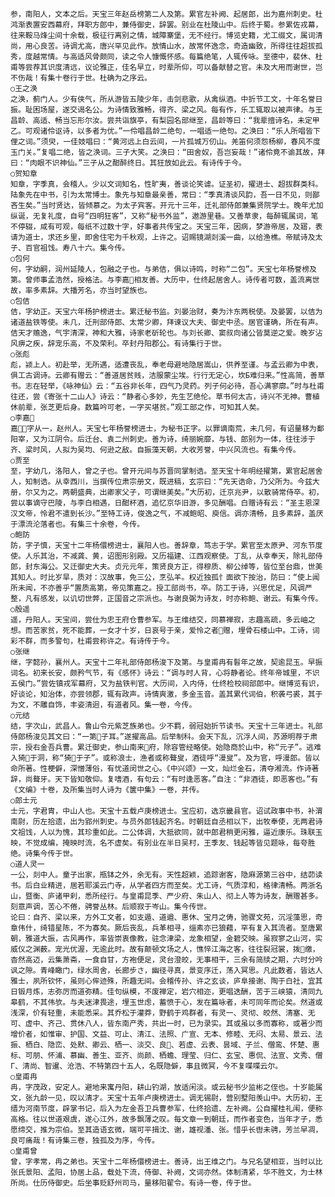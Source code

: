 <!-- { "loadSidebar": true } -->
    参，南阳人，文本之后。天宝三年赵岳榜第二人及第。累官左补阙、起居郎，出为嘉州刺史。杜鸿渐表置安西幕府，拜职方郎中，兼侍御史，辞罢。别业在杜陵山中。后终于蜀。参累佐戎幕，往来鞍马烽尘间十余载，极征行离别之情，城障寨堡，无不经行。博览史籍，尤工缀文，属词清尚，用心良苦。诗调尤高，唐兴罕见此作。放情山水，故常怀逸念，奇造幽致，所得往往超拔孤秀，度越常情。与高适风骨颇同，读之令人慷慨怀感。每篇绝笔，人辄传咏。至德中，裴休、杜甫等尝荐其识度清远，议论雅正，佳名早立，时辈所仰，可以备献替之官。未及大用而谢世，岂不伤哉！有集十卷行于世。杜确为之序云。
    ○王之涣
    之涣，蓟门人。少有侠气，所从游皆五陵少年，击剑悲歌，从禽纵酒。中折节工文，十年名誉日振。耻困场屋，遂交谒名公。为诗情致雅畅，得齐、梁之风。每有作，乐工辄取以被声律。与王昌龄、高适、畅当忘形尔汝。尝共诣旗亭，有梨园名部继至，昌龄等曰：“我辈擅诗名，未定甲乙。可观诸伶讴诗，以多者为优。”一伶唱昌龄二绝句，一唱适一绝句。之涣曰：“乐人所唱皆下俚之词。”须臾，一佳妓唱曰：“黄河远上白云间，一片孤城万仞山。羌笛何须怨杨柳，春风不度玉门关。”复唱二绝，皆之涣词。三子大笑。之涣曰：“田舍奴，吾岂妄哉！”诸伶竟不谕其故，拜曰：“肉眼不识神仙。”三子从之酣醉终日。其狂放如此云。有诗传于今。
    ○贺知章
    知章，字季真，会稽人。少以文词知名，性旷夷，善谈论笑谑。证圣初，擢进士、超拔群类科。陆象先在中书，引为太常博士。象先与知章最亲善，常曰：“季真清谈风韵，吾一日不见，则鄙吝生矣。”当时贤达，皆倾慕之。为太子宾客。开元十三年，迁礼部侍郎兼集贤院学士。晚年尤加纵诞，无复礼度，自号“四明狂客”，又称“秘书外监”，遨游里巷。又善草隶，每醉辄属词，笔不停辍，咸有可观，每纸不过数十字，好事者共传宝之。天宝三年，因病，梦游帝居，及寤，表请为道士，求还乡里，即舍住宅为千秋观，上许之。诏赐镜湖剡溪一曲，以给渔樵。帝赋诗及太子、百官祖饯。寿八十六。集今传。
    ○包何
    何，字幼嗣，润州延陵人，包融之子也。与弟佶，俱以诗鸣，时称“二包”。天宝七年杨誉榜及第。曾师事孟浩然，授格法。与李嘉相友善。大历中，仕终起居舍人。诗传者可数，盖流离世故，率多素辞。大播芳名，亦当时望族也。
    ○包佶
    佶，字幼正。天宝六年杨护榜进士。累迁秘书监。刘晏治财，奏为汴东两税使。及晏罢，以佶为诸道盐铁等使。未几，迁刑部侍郎、太常少卿，拜谏议大夫、御史中丞。居官谨确，所在有声。佶天才赡逸，气宇清深，神和大雅，诗家老斫轮也。与刘长卿、窦叔向诸公皆莫逆之爱。晚岁沾风痹之疾，辞宠乐高，不及荣利。卒封丹阳郡公。有诗集行于世。
    ○张彪
    彪，颍上人。初赴举，无所遇，适遭丧乱，奉老母避地隐居嵩山，供养至谨。与孟云卿为中表，俱工古调诗。云卿有赠云：“善道居贫贱，洁服蒙尘埃。行行无定心，坎Б难归来。”性高简，善草书。志在轻举，《咏神仙》云：“五谷非长年，四气乃灵药。列子何必待，吾心满寥廓。”时与杜甫往还，尝《寄张十二山人》诗云：“静者心多妙，先生艺绝伦。草书何太古，诗兴不无神。曹植休前辈，张芝更后身。数篇吟可老，一字买堪贫。”观工部之作，可知其人矣。
    ○李嘉
    嘉，字从一，赵州人。天宝七年杨誉榜进士，为秘书正字。以罪谪南荒，未几何，有诏量移为鄱阳宰，又为江阴令。后迁台、袁二州刺史。善为诗，绮丽婉靡，与钱、郎别为一体，往往涉于齐、梁时风，人拟为吴均、何逊之敌。自振藻天朝，大收芳誉，中兴风流也。有集今传。
    ○贾至
    至，字幼几，洛阳人，曾之子也。曾开元间与苏晋同掌制诰。至天宝十年明经擢第，累官起居舍人，知制诰。从幸西川，当撰传位肃宗册文，既进稿，玄宗曰：“先天诰命，乃父所为。今兹大册，尔又为之。两朝盛典，出卿家父子，可谓继美矣。”大历初，迁京兆尹，以散骑常侍卒。初，尝以事谪守巴陵，与李白相遇，日酣杯酒，追忆京华旧游，多见酬唱。白赠诗有云：“圣主恩深汉文帝，怜君不遣到长沙。”至特工诗，俊逸之气，不减鲍昭、庾信。调亦清畅，且多素辞，盖厌于漂流沦落者也。有集三十余卷，今传。
    ○鲍防
    防，字子慎，天宝十二年杨儇榜进士，襄阳人也。善辞章，笃志于学。累官至太原尹、河东节度使。人乐其治，不减龚、黄，诏图形别殿。又历福建、江西观察使。丁乱，从幸奉天，除礼部侍郎，封东海公。又迁御史大夫。贞元元年，策贤良方正，得穆质、柳公绰等，皆位至台鼎，世美其知人。时比岁旱，质对：汉故事，免三公，烹弘羊。权近独孤忄面欲下按治，防曰：“使上闻所未闻，不亦善乎“置质高第，帝见策嘉之。授工部尚书，卒。防工于诗，兴思优足，风调严整，凡有感发，以讥切世弊，正国音之宗派也。与谢良弼为诗友，时亦称鲍、谢云。有集今传。
    ○殷遥
    遥，丹阳人。天宝间，尝仕为忠王府仓曹参军。与王维结交，同慕禅寂，志趣高疏，多云岫之想。而苦家贫，死不能葬，一女才十岁，日哀号于亲，爱怜之者赠，埋骨石楼山中。工诗，词彩不群，而多警句，杜甫尝称许之。有诗传于今。
    ○张继
    继，字懿孙，襄州人。天宝十二年礼部侍郎杨浚下及第。与皇甫冉有髫年之故，契逾昆玉。早振词名。初来长安，颇矜气节，有《感怀》诗云：“调与时人背，心将静者论。终年帝城里，不识五侯门。”尝佐镇戎军幕府，又为盐铁判官。大历间，入内侍，仕终检校祠部郎中。继博览有识，好谈论，知治体，亦尝领郡，辄有政声。诗情爽激，多金玉音。盖其累代词伯，积袭弓裘，其于为文，不雕自饰，丰姿清迥，有道者风。集一卷，今传。
    ○元结
    结，字次山，武昌人。鲁山令元紫芝族弟也。少不羁，弱冠始折节读书。天宝十三年进士。礼部侍郎杨浚见其文曰：“一第子耳。”遂擢高品。后举制科。会天下乱，沉浮人间，苏源明荐于肃宗，授右金吾兵曹。累迁御史，参山南来府，除容管经略使。始隐商於山中，称“元子”。逃难入猗于洞，称“猗于子”。或称浪士，渔者或称聱叟，酒徒呼“漫叟”。及为官，呼漫郎。皆以命所著。性梗僻，深憎薄俗，有忧道闵世之心。《中兴颂》一文，灿烂金石，清夺湘流。作诗著辞，尚聱牙。天下皆知敬仰。复嗜酒，有句云：“有时逢恶客。”自注：“非酒徒，即恶客也。”有《文编》十卷，及所集当时人诗为《箧中集》一卷，并传。
    ○郎士元
    士元，字君胄，中山人也。天宝十五载卢庚榜进士。宝应初，选京畿县官。诏试政事中书，补渭南尉，历左拾遗，出为郢州刺史。与员外郎钱起齐名。时朝廷自丞相以下，出牧奉使，无两君诗文祖饯，人以为愧，其珍重如此。二公体调，大抵欲同，就中郎君稍更闲雅，逼近康乐。珠联玉映，不觉成编，掩映时流，名不虚矣。有别业在半日吴村，王季友、钱起等皆见题咏，每夸胜绝。诗集今传于世。
    ○道人灵一
    一公，剡中人。童子出家，瓶钵之外，余无有。天性超颖，追踪谢客，隐麻源第三谷中，结茆读书。后白业精进，居若耶溪云门寺，从学者四方而至矣。尤工诗，气质淳和，格律清畅。两浙名山，暨衡、庐诸甲刹，悉所经行。与皇甫昆季、严少府、朱山人、彻上人等为诗友，酬赠甚多。刻意声调，苦心不倦，骋誉丛林。后顺寂于岑山。集今传世。
    论曰：自齐、梁以来，方外工文者，如支遁、道遒、惠休、宝月之俦，驰骤文苑，沉淫藻思，奇章伟什，绮错星陈，不为寡矣。厥后丧乱，兵革相寻，缁素亦已狼藉，罕有复入其流者。至唐累朝，雅道大振，古风再作，率皆崇衷像教，驻念津梁，龙象相望，金碧交映。虽寂寥之山河，实威仪之渊薮。宠光优渥，无逾此时。故有颠顿文场之人，憔悴江海之客，往往裂冠裳，拨缴，杳然高迈，云集萧斋，一食自甘，方袍便足，灵台澄皎，无事相干，三余有简牍之期，六时分吟讽之隙。青峰瞰门，绿水周舍，长廊步さ，幽径寻真，景变序迁，荡入冥思。凡此数者，皆达人雅士，夙所钦怀，虽则心侔迹殊，所趣无间。会稽传孙、许之玄谈，庐阜接谢、陶于白社，宜其日锻月炼，志弥厉而道弥精。佳句纵模，不废禅定，岩穴相迩，更唱迭酬，苦于三峡猿，清同九皋鹤，不其伟欤。与夫迷津畏途，埋玉世虑，蓄愤于心，发在篇咏者，未可同年而论矣。然道或浅深，价有轻重，未能悉采。其乔松于灌莽，野鹤于鸡群者，有灵一、灵彻、皎然、清塞、无可、虚中、齐己、贯休八人，皆东南产秀，共出一时，已为录实。其或虽以多而寡称，或著少而增价者，如惟审、护国、文益、可止、清江、法照、广宣、无本、修睦、无闷、太易、景云、法振、栖白、隐峦、处默、卿云、栖一、淡交、良、若虚、云表、昙域、子兰、僧鸾、怀楚、惠标、可朋、怀浦、慕幽、善生、亚齐、尚颜、栖蟾、理莹、归仁、玄宝、惠侃、法宣、文秀、僧Г、清尚、智暹、沧浩、不特第四十五人，名既隐僻，事且微冥，今不复喋喋云尔。
    ○皇甫冉
    冉，字茂政，安定人。避地来寓丹阳，耕山钓湖，放适闲淡。或云秘书少监彬之侄也。十岁能属文，张九龄一见，叹以清才。天宝十五年卢庚榜进士。调无锡尉，营别墅阳羡山中。大历初，王缙为河南节度，辟掌书记，后入为左金吾卫兵曹参军，仕终拾遗、左补阙。公自擢桂礼闱，便称高格。往以世道艰虞，遂心江外，故多飘薄之叹。每文章一到朝廷，而作者变色，当年才子，悉愿缔交，推为宗伯。至其造语玄微，端可平揖沈、谢，雄视潘、张。惜乎长辔未骋，芳兰早凋，良可痛哉！有诗集三卷，独孤及为序，今传。
    ○皇甫曾
    曾，字孝常，冉之弟也。天宝十二年杨儇榜进士。善诗，出王维之门。与兄名望相亚，当时以比张氏景阳、孟阳，协居上品，载处下流，侍御、补阙，文词亦然。体制清紧，华不胜文，为士林所尚。仕历侍御史。后坐事贬舒州司马，量移阳翟令。有诗一卷，传于世。
